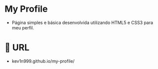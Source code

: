 # My Profile

* Página simples e básica desenvolvida utilizando HTML5 e CSS3 para meu perfil.

# 🔗 URL
* kev1n999.github.io/my-profile/